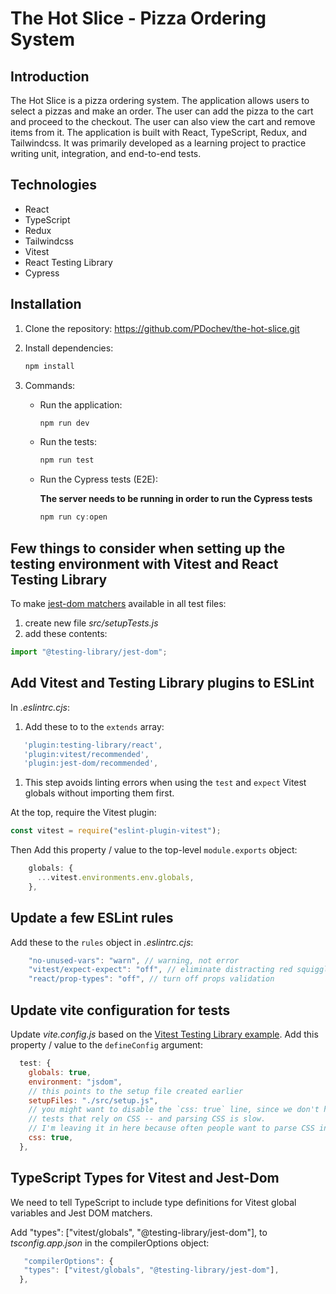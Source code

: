 # The Hot Slice - Pizza Ordering System

## Introduction

The Hot Slice is a pizza ordering system. The application allows users to select a pizzas and make an order. The user can add the pizza to the cart and proceed to the checkout. The user can also view the cart and remove items from it. The application is built with React, TypeScript, Redux, and Tailwindcss. It was primarily developed as a learning project to practice writing unit, integration, and end-to-end tests.

## Technologies

- React
- TypeScript
- Redux
- Tailwindcss
- Vitest
- React Testing Library
- Cypress

## Installation

1. Clone the repository: https://github.com/PDochev/the-hot-slice.git

2. Install dependencies:

   ```bash
   npm install
   ```

3. Commands:

   - Run the application:

     ```js
     npm run dev
     ```

   - Run the tests:

     ```js
     npm run test
     ```

   - Run the Cypress tests (E2E):

     **The server needs to be running in order to run the Cypress tests**

     ```js
     npm run cy:open
     ```

## Few things to consider when setting up the testing environment with Vitest and React Testing Library

To make [jest-dom matchers](https://github.com/testing-library/jest-dom#custom-matchers) available in all test files:

1. create new file _src/setupTests.js_
1. add these contents:

```js
import "@testing-library/jest-dom";
```

## Add Vitest and Testing Library plugins to ESLint

In _.eslintrc.cjs_:

1. Add these to to the `extends` array:

```js
   'plugin:testing-library/react',
   'plugin:vitest/recommended',
   'plugin:jest-dom/recommended',
```

1. This step avoids linting errors when using the `test` and `expect` Vitest globals without importing them first.

At the top, require the Vitest plugin:

```js
const vitest = require("eslint-plugin-vitest");
```

Then Add this property / value to the top-level `module.exports` object:

```js
    globals: {
      ...vitest.environments.env.globals,
    },
```

## Update a few ESLint rules

Add these to the `rules` object in _.eslintrc.cjs_:

```js
    "no-unused-vars": "warn", // warning, not error
    "vitest/expect-expect": "off", // eliminate distracting red squiggles while writing tests
    "react/prop-types": "off", // turn off props validation
```

## Update vite configuration for tests

Update _vite.config.js_ based on the [Vitest Testing Library example](https://github.com/vitest-dev/vitest/blob/main/examples/react-testing-lib/vite.config.ts). Add this property / value to the `defineConfig` argument:

```js
  test: {
    globals: true,
    environment: "jsdom",
    // this points to the setup file created earlier
    setupFiles: "./src/setup.js",
    // you might want to disable the `css: true` line, since we don't have
    // tests that rely on CSS -- and parsing CSS is slow.
    // I'm leaving it in here because often people want to parse CSS in tests.
    css: true,
  },
```

## TypeScript Types for Vitest and Jest-Dom

We need to tell TypeScript to include type definitions for Vitest global variables and Jest DOM matchers.

Add "types": ["vitest/globals", "@testing-library/jest-dom"], to _tsconfig.app.json_ in the compilerOptions object:

```js
   "compilerOptions": {
   "types": ["vitest/globals", "@testing-library/jest-dom"],
  },
```
